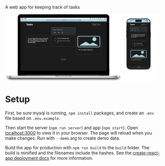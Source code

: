 A web app for keeping track of tasks

<img alt="Demo on phone" src="public/demo-screenshot.png" width="500px"/>


# Setup

First, be sure mysql is running, `npm install` packages, and create an `.env` file based on `.env.example`.

Then start the server (`npm run server`) and app (`npm start`). Open [localhost:3000](http://localhost:3000) to view it in your browser. The page will reload when you make changes. Run with `--demo` arg to create demo data.

Build the app for production with `npm run build` to the `build` folder. The build is minified and the filenames include the hashes. See the [create-react-app deployment docs](https://facebook.github.io/create-react-app/docs/deployment) for more information.